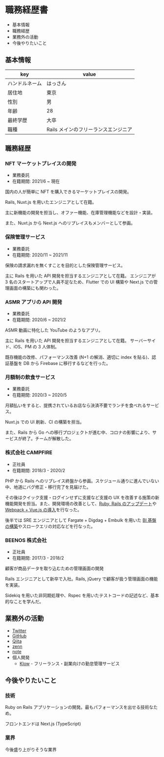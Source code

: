 # 職務経歴書

- 基本情報
- 職務経歴
- 業務外の活動
- 今後やりたいこと

## 基本情報

| key            | value                                |
| -------------- | ------------------------------------ |
| ハンドルネーム | はっさん                             |
| 居住地         | 東京                                 |
| 性別           | 男                                   |
| 年齢           | 28                                   |
| 最終学歴       | 大卒                                 |
| 職種           | Rails メインのフリーランスエンジニア |

## 職務経歴

### NFT マーケットプレイスの開発

- 業務委託
- 在籍期間: 2021/6 ~ 現在

国内の人が簡単に NFT を購入できるマーケットプレイスの開発。

Rails, Nuxt.js を用いたエンジニアとして在籍。

主に新機能の開発を担当し、オファー機能、在庫管理機能などを設計・実装。

また、Nuxt.js から Next.js へのリプレイスもメンバーとして参画。

### 保険管理サービス

- 業務委託
- 在籍期間: 2020/11 ~ 2021/11

保険の請求漏れを無くすことを目的とした保険管理サービス。

主に Rails を用いた API 開発を担当するエンジニアとして在籍。
エンジニアが 3 名のスタートアップで人員不足なため、Flutter での UI 構築や Next.js での管理画面の構築にも関わった。

### ASMR アプリの API 開発

- 業務委託
- 在籍期間: 2020/6 ~ 2021/2

ASMR 動画に特化した YouTube のようなアプリ。

主に Rails を用いた API 開発を担当するエンジニアとして在籍。
サーバーサイド、iOS、PM の 3 人体制。

既存機能の改修、パフォーマンス改善 (N+1 の解消、適切に index を貼る)、認証基盤を DB から Firebase に移行するなどを行った。

### 月額制の飲食サービス

- 業務委託
- 在籍期間: 2020/3 ~ 2020/5

月額払いをすると、提携されているお店なら決済不要でランチを食べれるサービス。

Nuxt.js での UI 刷新、CI の構築を担当。

また、Rails から Go への移行プロジェクトが進む中、コロナの影響により、サービスが終了。チームが解散した。

### 株式会社 CAMPFIRE

- 正社員
- 在籍期間: 2018/3 - 2020/2

PHP から Rails へのリプレイス終盤から参画。スケジュール通りに進んでいない中、地道にバグ修正・移行完了を見届けた。

その後はクイック支援・ログインせずに支援など支援の UX を改善する施策の新機能開発を担当。また、開発環境の改善として、[Ruby, Rails のアップデート](https://note.com/campfire_dev/n/nb5969d388fd3)や [Webpack + Vue.js の導入](https://note.com/campfire_dev/n/n1686059962b5)を行なった。

後半では SRE エンジニアとして Fargate + Digdag + Embulk を用いた [BI 基盤の構築](https://qiita.com/Hassan/items/065dd6bd3c123e1a6092)やスロークエリの対応などを行なった。

### BEENOS 株式会社

- 正社員
- 在籍期間: 2017/3 - 2018/2

顧客が商品データを取り込むための管理画面の開発

Rails エンジニアとして新卒で入社。Rails, jQuery で顧客が扱う管理画面の機能を実装。

Sidekiq を用いた非同期処理や、Rspec を用いたテストコードの記述など、基本的なことを学んだ。

## 業務外の活動

- [Twitter](https://twitter.com/hassasa3)
- [GitHub](https://github.com/yuta17)
- [Qiita](https://qiita.com/Hassan)
- [zenn](https://zenn.dev/hassan)
- [note](https://note.com/usabdelah)
- 個人開発
  - [Klow](https://klow.app) - フリーランス・副業向けの勤怠管理サービス

## 今後やりたいこと

### 技術

Ruby on Rails アプリケーションの開発。最もパフォーマンスを出せる技術なため。

フロントエンドは Next.js (TypeScript)

### 業界

今後盛り上がりそうな業界
